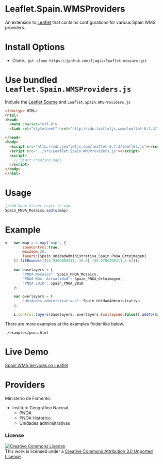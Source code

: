 Leaflet.Spain.WMSProviders
=================
An extension to [Leaflet](http://leafletjs.com/) that contains configurations for various Spain WMS providers.

Install Options
===
- Clone.. `git clone https://github.com/ljagis/leaflet-measure.git`

Use bundled `Leaflet.Spain.WMSProviders.js`
===

Include the [Leaflet Source](http://cdn.leafletjs.com/leaflet-0.7.3/leaflet.js) and `Leaflet.Spain.WMSProviders.js`

```html
<!doctype HTML>
<html>
<head>
  <meta charset="utf-8">
  <link rel="stylesheet" href="http://cdn.leafletjs.com/leaflet-0.7.3/leaflet.css">

</head>
<body>
  <script src="http://cdn.leafletjs.com/leaflet-0.7.3/leaflet.js"></script>
  <script src="../src/Leaflet.Spain.WMSProviders.js"></script>
  <script>
    // Start creating maps
  </script>
</body>
</html>
```

Usage
===

```Javascript
//add Daum Street Layer to map.
Spain_PNOA_Mosaico.addTo(map);
```

Example
===

```Javascript
v	var map = L.map('map', {
		zoomControl:true, 
		maxZoom:20,
		layers:[Spain_UnidadAdministrativa,Spain_PNOA_Ortoimagen]
	}).fitBounds([[24.9300000311,-19.6],[46.0700000311,5.6]]);
	
	var baselayers = {
		"PNOA Mosaico": Spain_PNOA_Mosaico,
		"PNOA Máx. Actualidad": Spain_PNOA_Ortoimagen,
		"PNOA 2010": Spain_PNOA_2010
	};

	var overlayers = {
		"Unidades administrativas": Spain_UnidadAdministrativa
	};
	
	L.control.layers(baselayers, overlayers,{collapsed:false}).addTo(map);
```
There are more examples at the examples folder like below.
```
./examples/pnoa.html
```

Live Demo
===

[Spain WMS Services on Leaflet](http://sigdeletras.github.io/Leaflet.Spain.WMSProviders/examples/pnoa.html) 

Providers
===

Ministerio de Fomento:
* Instituto Geográfico Nacinal
    * PNOA
    * PNOA Histórico
    * Unidades administrativas

### License 
<a rel="license" href="http://creativecommons.org/licenses/by/3.0/deed.en_US"><img alt="Creative Commons License" style="border-width:0" src="http://i.creativecommons.org/l/by/3.0/88x31.png" /></a><br />This work is licensed under a <a rel="license" href="http://creativecommons.org/licenses/by/3.0/deed.en_US">Creative Commons Attribution 3.0 Unported License</a>.
